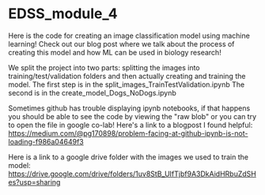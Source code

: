# EDSS_module_4
Here is the code for creating an image classification model using machine learning! Check out our blog post where we talk about the process of creating this model and how ML can be used in biology research!


We split the project into two parts: splitting the images into training/test/validation folders and then actually creating and training the model.
The first step is in the split_images_TrainTestValidation.ipynb
The second is in the create_model_Dogs_NoDogs.ipynb

Sometimes github has trouble displaying ipynb notebooks, if that happens you should be able to see the code by viewing the "raw blob" or you can try to open the file in google co-lab!
Here's a link to a blogpost I found helpful: https://medium.com/@pg170898/problem-facing-at-github-ipynb-is-not-loading-f986a04649f3

Here is a link to a google drive folder with the images we used to train the model:
https://drive.google.com/drive/folders/1uv8StB_UIfTjbf9A3DkAidHRbuZdSHes?usp=sharing
